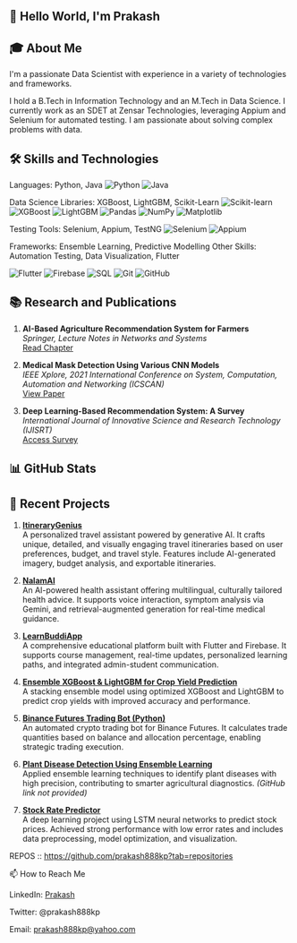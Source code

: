 ## 👋 Hello World, I'm Prakash

## 🎓 About Me

I'm a passionate Data Scientist with experience in a variety of technologies and frameworks. 

I hold a B.Tech in Information Technology and an M.Tech in Data Science. I currently work as an SDET at Zensar Technologies, leveraging Appium and Selenium for automated testing.
I am passionate about solving complex problems with data.

## 🛠️ Skills and Technologies

Languages: Python, Java ![Python](https://img.shields.io/badge/-Python-3776AB?style=flat&logo=Python&logoColor=white)
![Java](https://img.shields.io/badge/-Java-red?style=flat&logo=Java&logoColor=white)

Data Science Libraries: XGBoost, LightGBM, Scikit-Learn ![Scikit-learn](https://img.shields.io/badge/-Scikit--learn-F7931E?style=flat&logo=scikit-learn&logoColor=white)
![XGBoost](https://img.shields.io/badge/-XGBoost-29A329?style=flat)
![LightGBM](https://img.shields.io/badge/-LightGBM-blue?style=flat) ![Pandas](https://img.shields.io/badge/-Pandas-150458?style=flat&logo=Pandas&logoColor=white)
![NumPy](https://img.shields.io/badge/-NumPy-013243?style=flat&logo=NumPy&logoColor=white)
![Matplotlib](https://img.shields.io/badge/-Matplotlib-1967be?style=flat&logo=matplotlib&logoColor=white)

Testing Tools: Selenium, Appium, TestNG ![Selenium](https://img.shields.io/badge/-Selenium-green?style=flat&logo=Selenium&logoColor=white)
![Appium](https://img.shields.io/badge/-Appium-blue?style=flat)

Frameworks: Ensemble Learning, Predictive Modelling 
Other Skills: Automation Testing, Data Visualization, Flutter

![Flutter](https://img.shields.io/badge/-Flutter-02569B?style=flat&logo=Flutter&logoColor=white)
![Firebase](https://img.shields.io/badge/-Firebase-FFCA28?style=flat&logo=Firebase&logoColor=white)
![SQL](https://img.shields.io/badge/-SQL-4479A1?style=flat&logo=MySQL&logoColor=white)
![Git](https://img.shields.io/badge/-Git-F05032?style=flat&logo=Git&logoColor=white)
![GitHub](https://img.shields.io/badge/-GitHub-181717?style=flat&logo=GitHub&logoColor=white)


## 📚 Research and Publications

1. **AI-Based Agriculture Recommendation System for Farmers**  
   _Springer, Lecture Notes in Networks and Systems_  
   [Read Chapter](https://link.springer.com/chapter/10.1007/978-981-99-3754-7_7)

2. **Medical Mask Detection Using Various CNN Models**  
   _IEEE Xplore, 2021 International Conference on System, Computation, Automation and Networking (ICSCAN)_  
   [View Paper](https://ieeexplore.ieee.org/document/9675506)

3. **Deep Learning-Based Recommendation System: A Survey**  
   _International Journal of Innovative Science and Research Technology (IJISRT)_  
   [Access Survey](https://ijisrt.com/deeplearing-based-recommendation-system-survey-paper)

## 📊 GitHub Stats

## 🌱 Recent Projects

1. [**ItineraryGenius**](https://github.com/prakash888kp/ItineraryGenius)  
   A personalized travel assistant powered by generative AI. It crafts unique, detailed, and visually engaging travel itineraries based on user preferences, budget, and travel style. Features include AI-generated imagery, budget analysis, and exportable itineraries.

2. [**NalamAI**](https://github.com/prakash888kp/NalamAI)  
   An AI-powered health assistant offering multilingual, culturally tailored health advice. It supports voice interaction, symptom analysis via Gemini, and retrieval-augmented generation for real-time medical guidance.

3. [**LearnBuddiApp**](https://github.com/prakash888kp/FlutterLearnBuddiApp)  
   A comprehensive educational platform built with Flutter and Firebase. It supports course management, real-time updates, personalized learning paths, and integrated admin-student communication.

4. [**Ensemble XGBoost & LightGBM for Crop Yield Prediction**](https://github.com/prakash888kp/Ensemble-XGB-LIGHTGBM-for-crop-yield-prediction)  
   A stacking ensemble model using optimized XGBoost and LightGBM to predict crop yields with improved accuracy and performance.

5. [**Binance Futures Trading Bot (Python)**](https://github.com/prakash888kp/Binance-Future-Trading-using-Python)  
   An automated crypto trading bot for Binance Futures. It calculates trade quantities based on balance and allocation percentage, enabling strategic trading execution.

6. [**Plant Disease Detection Using Ensemble Learning**](https://github.com/prakash888kp/EnsembleDiseaseDetection)  
   Applied ensemble learning techniques to identify plant diseases with high precision, contributing to smarter agricultural diagnostics. *(GitHub link not provided)*

7. [**Stock Rate Predictor**](https://github.com/prakash888kp/Stock-Rate-Predector)  
   A deep learning project using LSTM neural networks to predict stock prices. Achieved strong performance with low error rates and includes data preprocessing, model optimization, and visualization.

REPOS :: https://github.com/prakash888kp?tab=repositories

📫 How to Reach Me

LinkedIn: [Prakash](https://www.linkedin.com/in/prakash-k-2a4346152)

Twitter: @prakash888kp

Email: prakash888kp@yahoo.com
